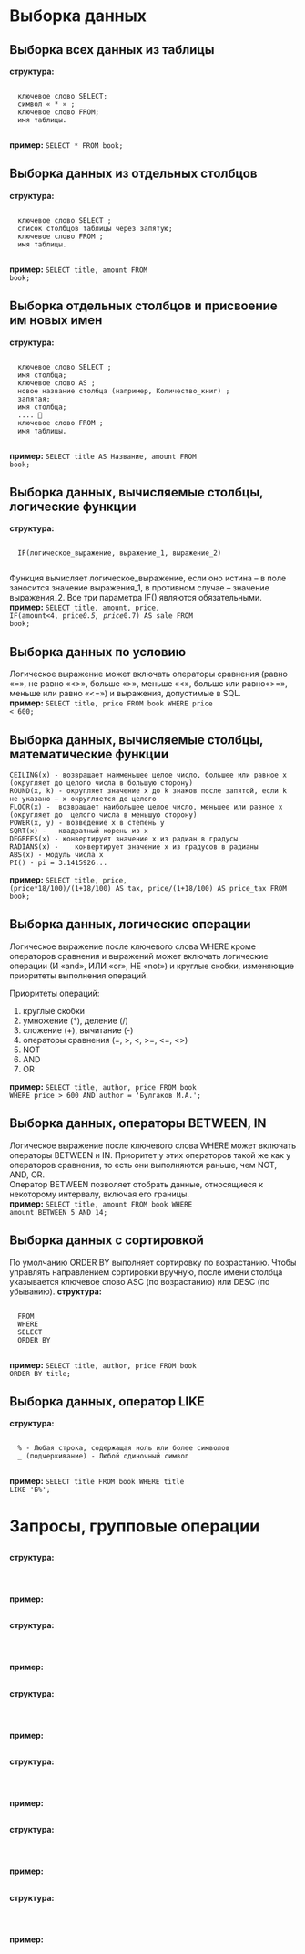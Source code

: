 # Выборка данных

## Выборка всех данных из таблицы
**структура:**
  <pre><code>
  ключевое слово SELECT; 
  символ « * » ; 
  ключевое слово FROM; 
  имя таблицы.
  </code></pre>
**пример:** <code>SELECT * FROM book;</code>
  
## Выборка данных из отдельных столбцов
**структура:**
  <pre><code>
  ключевое слово SELECT ; 
  список столбцов таблицы через запятую; 
  ключевое слово FROM ; 
  имя таблицы.
  </code></pre>
**пример:** <code>SELECT title, amount FROM book;</code>

## Выборка отдельных столбцов и присвоение им новых имен
**структура:**
  <pre><code>
  ключевое слово SELECT ; 
  имя столбца;
  ключевое слово AS ; 
  новое название столбца (например, Количество_книг) ; 
  запятая; 
  имя столбца; 
  .... 
  ключевое слово FROM ; 
  имя таблицы.
  </code></pre>
**пример:** <code>SELECT title AS Название, amount FROM book;</code>

## Выборка данных, вычисляемые столбцы, логические функции
**структура:**
  <pre><code>
  IF(логическое_выражение, выражение_1, выражение_2)
  </code></pre>
Функция вычисляет логическое_выражение, если оно истина – в поле заносится значение выражения_1, в противном случае –  значение выражения_2. Все три параметра IF() являются обязательными.  
**пример:** <code>SELECT title, amount, price, 
    IF(amount<4, price*0.5, price*0.7) AS sale
FROM book;</code>

## Выборка данных по условию
Логическое выражение может включать операторы сравнения (равно «=», не равно «<>», больше «>», меньше «<», больше или равно«>=», меньше или равно «<=») и выражения, допустимые в SQL.  
**пример:** <code>SELECT title, price 
FROM book
WHERE price < 600;</code>

## Выборка данных, вычисляемые столбцы, математические функции
    CEILING(x) - возвращает наименьшее целое число, большее или равное x (округляет до целого числа в большую сторону)
    ROUND(x, k) - округляет значение x до k знаков после запятой, если k не указано – x округляется до целого
    FLOOR(x) - 	возвращает наибольшее целое число, меньшее или равное x (округляет до  целого числа в меньшую сторону)
    POWER(x, y) - возведение x в степень y
    SQRT(x) - 	квадратный корень из x
    DEGREES(x) - конвертирует значение x из радиан в градусы
    RADIANS(x) - 	конвертирует значение x из градусов в радианы
    ABS(x) - модуль числа x
    PI() - pi = 3.1415926...
**пример:** <code>SELECT title, price, 
    (price*18/100)/(1+18/100) AS tax, 
    price/(1+18/100) AS price_tax 
FROM book;</code>
  
## Выборка данных, логические операции
Логическое выражение после ключевого слова WHERE кроме операторов сравнения  и выражений может включать  логические операции (И «and», ИЛИ «or», НЕ «not») и круглые скобки, изменяющие приоритеты выполнения операций.  

Приоритеты операций:  
1. круглые скобки
2. умножение  (*),  деление (/)
3. сложение  (+), вычитание (-)
4. операторы сравнения (=, >, <, >=, <=, <>)
5. NOT
5. AND
7. OR  

**пример:** <code>SELECT title, author, price 
FROM book
WHERE price > 600 AND author = 'Булгаков М.А.';</code>
  
## Выборка данных, операторы BETWEEN, IN
Логическое выражение после ключевого слова WHERE может включать операторы  BETWEEN и IN. Приоритет  у этих операторов такой же как у операторов сравнения, то есть они выполняются раньше, чем NOT, AND, OR.  
Оператор BETWEEN позволяет отобрать данные, относящиеся к некоторому интервалу, включая его границы.  
**пример:** <code>SELECT title, amount 
FROM book
WHERE amount BETWEEN 5 AND 14;</code>
 
## Выборка данных с сортировкой
  По умолчанию ORDER BY выполняет сортировку по возрастанию. Чтобы управлять направлением сортировки вручную, после имени столбца указывается ключевое слово ASC (по возрастанию) или DESC (по убыванию). 
**структура:**  
  <pre><code>
  FROM
  WHERE
  SELECT
  ORDER BY
  </code></pre>
**пример:** <code>SELECT title, author, price
FROM book
ORDER BY title;</code>
  
## Выборка данных, оператор LIKE
**структура:**
  <pre><code>
  % - Любая строка, содержащая ноль или более символов
  _ (подчеркивание) - Любой одиночный символ
  </code></pre>
**пример:** <code>SELECT title 
FROM book
WHERE title LIKE 'Б%';</code>

  

  
# Запросы, групповые операции
  
## 
**структура:**
  <pre><code>
  </code></pre>
**пример:** <code></code>

## 
**структура:**
  <pre><code>
  </code></pre>
**пример:** <code></code>

## 
**структура:**
  <pre><code>
  </code></pre>
**пример:** <code></code>
  
## 
**структура:**
  <pre><code>
  </code></pre>
**пример:** <code></code>
  
## 
**структура:**
  <pre><code>
  </code></pre>
**пример:** <code></code>
  
## 
**структура:**
  <pre><code>
  </code></pre>
**пример:** <code></code>
